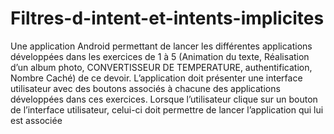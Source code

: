 # Filtres-d-intent-et-intents-implicites
Une application Android permettant de lancer les différentes applications développées dans les exercices de 1 à 5 (Animation du texte, Réalisation d’un album photo, CONVERTISSEUR DE TEMPERATURE, authentification, Nombre Caché) de ce devoir. L’application doit présenter une interface utilisateur avec des boutons associés à chacune des applications développées dans ces exercices. Lorsque l’utilisateur clique sur un bouton de l’interface utilisateur, celui-ci doit permettre de lancer l’application qui lui est associée
